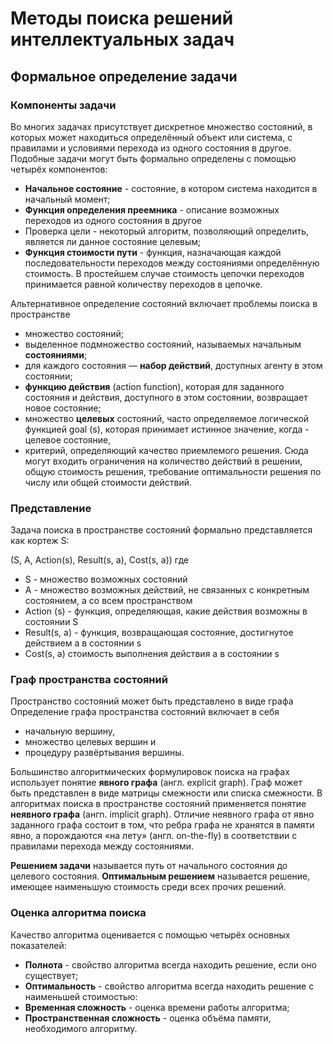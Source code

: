 # Методы поиска решений интеллектуальных задач
## Формальное определение задачи
### Компоненты задачи
Во многих задачах присутствует дискретное множество состояний, в которых может находиться определённый объект или система, с правилами и условиями перехода из одного состояния в другое. Подобные задачи могут быть формально определены с помощью четырёх компонентов:

- **Начальное состояние** - состояние, в котором система находится в начальный момент;
- **Функция определения преемника** - описание возможных переходов из одного состояния в другое
- Проверка цели - некоторый алгоритм, позволяющий определить, является ли данное состояние целевым;
- **Функция стоимости пути** - функция, назначающая каждой последовательности переходов между состояниями определённую стоимость. В простейшем случае стоимость цепочки переходов принимается равной количеству переходов в цепочке.

Альтернативное определение состояний включает проблемы поиска в пространстве 
- множество состояний;
- выделенное подмножество состояний, называемых начальным **состояниями**;
- для каждого состояния — **набор действий**, доступных агенту в этом состоянии;
- **функцию действия** (action function), которая для заданного состояния и действия, доступного в этом состоянии, возвращает новое состояние;
- множество **целевых** состояний, часто определяемое логической функцией goal (s), которая принимает истинное значение, когда - целевое состояние,
- критерий, определяющий качество приемлемого решения. Сюда могут входить ограничения на количество действий в решении, общую стоимость решения, требование оптимальности решения по числу или общей стоимости действий.
### Представление

Задача поиска в пространстве состояний формально представляется как кортеж S:

(S, A, Action(s), Result(s, a), Cost(s, a))
где
- S - множество возможных состояний
- А - множество возможных действий, не связанных с конкретным состоянием, а со всем пространством
- Action (s) - функция, определяющая, какие действия возможны в состоянии S
- Result(s, a) - функция, возвращающая состояние, достигнутое действием а в состоянии s
- Cost(s, a) стоимость выполнения действия а в состоянии s
### Граф пространства состояний

Пространство состояний может быть представлено в виде графа 
Определение графа пространства состояний включает в себя
- начальную вершину,
- множество целевых вершин и
- процедуру развёртывания вершины.

Большинство алгоритмических формулировок поиска на графах использует понятие **явного графа** (англ. explicit graph). Граф может быть представлен в виде матрицы смежности или списка смежности.
В алгоритмах поиска в пространстве состояний применяется понятие **неявного графа** (ангn. implicit graph). Отличие неявного графа от явно заданного графа состоит в том, что ребра графа не хранятся в памяти явно, а порождаются «на лету» (англ. оn-the-fly) в соответствии с правилами перехода между состояниями.

**Решением задачи** называется путь от начального состояния до целевого состояния.
**Оптимальным решением** называется решение, имеющее наименьшую стоимость среди всех прочих решений.
### Оценка алгоритма поиска
Качество алгоритма оценивается с помощью четырёх основных показателей:
- **Полнота** - свойство алгоритма всегда находить решение, если оно существует;
- **Оптимальность** - свойство алгоритма всегда находить решение с наименьшей стоимостью:
- **Временная сложность** - оценка времени работы алгоритма;
- **Пространственная сложность** - оценка объёма памяти, необходимого алгоритму.